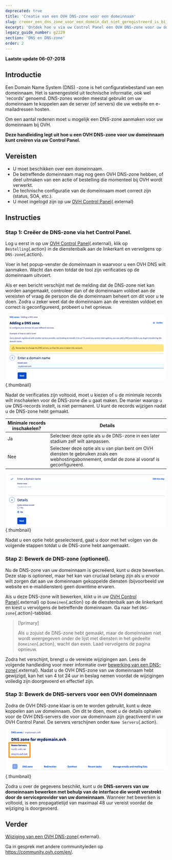 ```yaml
---
deprecated: true
title: 'Creatie van een OVH DNS-zone voor een domeinnaam'
slug: creeer_een_dns_zone_voor_een_domein_dat_niet_geregistreerd_is_bij_ovh
excerpt: 'Ontdek hoe u via uw Control Panel een OVH DNS-zone voor uw domeinnaam kunt aanmaken'
legacy_guide_number: g2229
section: 'DNS en DNS-zone'
order: 2
---
```


**Laatste update 06-07-2018**

## Introductie

Een Domain Name System (DNS) -zone is het configuratiebestand van een domeinnaam. Het is samengesteld uit technische informatie, ook wel 'records' genoemd. DNS-zones worden meestal gebruikt om uw domeinnaam te koppelen aan de server (of servers) die uw website en e-mailadressen hosten.

Om een aantal redenen moet u mogelijk een DNS-zone aanmaken voor uw domeinnaam bij OVH.

**Deze handleiding legt uit hoe u een OVH DNS-zone voor uw domeinnaam kunt creëren via uw Control Panel.**

## Vereisten

- U moet beschikken over een domeinnaam.
- De betreffende domeinnaam mag nog geen OVH DNS-zone hebben, of deel uitmaken van een actie of bestelling die momenteel bij OVH wordt verwerkt.
- De technische configuratie van de domeinnaam moet correct zijn (status, SOA, etc.).
- U moet ingelogd zijn op uw [OVH Control Panel](https://www.ovh.com/auth/?action=gotomanager&from=https://www.ovh.nl/&ovhSubsidiary=nl){.external}

## Instructies

### Stap 1: Creëer de DNS-zone via het Control Panel.

Log u eerst in op uw [OVH Control Panel](https://www.ovh.com/auth/?action=gotomanager&from=https://www.ovh.nl/&ovhSubsidiary=nl){.external}, klik op `Bestelling`{.action} in de dienstenbalk aan de linkerkant en vervolgens op `DNS-zone`{.action}.

Voer in het popup-venster de domeinnaam in waarvoor u een OVH DNS wilt aanmaken. Wacht dan even totdat de tool zijn verificaties op de domeinnaam uitvoert.

Als er een bericht verschijnt met de melding dat de DNS-zone niet kan worden aangemaakt, controleer dan of de domeinnaam voldoet aan de vereisten of vraag de persoon die de domeinnaam beheert om dit voor u te doen. Zodra u zeker weet dat de domeinnaam aan de vereisten voldoet en correct is geconfigureerd, probeert u het opnieuw.

![dnszonecreate](images/dns-zone-create-step1.png){.thumbnail}

Nadat de verificaties zijn voltooid, moet u kiezen of u de minimale records wilt inschakelen voor de DNS-zone die u gaat maken. De manier waarop u uw DNS-records instelt, is niet permanent. U kunt de records wijzigen nadat u de DNS-zone hebt gemaakt.

|Minimale records inschakelen?|Details|
|---|---|
|Ja|Selecteer deze optie als u de DNS-zone in een later stadium zelf wilt aanpassen.|
|Nee|Selecteer deze optie als u van plan bent om OVH diensten te gebruiken zoals een webhostingabonnement, omdat de zone al vooraf is geconfigureerd.|

![dnszonecreate](images/dns-zone-create-step2.png){.thumbnail}

Nadat u een optie hebt geselecteerd, gaat u door met het volgen van de volgende stappen totdat u de DNS-zone hebt aangemaakt.

### Stap 2: Bewerk de DNS-zone (optioneel).

Nu de DNS-zone van uw domeinnaam is gecreëerd, kunt u deze bewerken. Deze stap is optioneel, maar het kan van cruciaal belang zijn als u ervoor wilt zorgen dat aan uw domeinnaam gekoppelde diensten (bijvoorbeeld uw website en e-maildiensten) geen downtime ervaren.

Als u deze DNS-zone wilt bewerken, klikt u in uw [OVH Control Panel](https://www.ovh.com/auth/?action=gotomanager&from=https://www.ovh.nl/&ovhSubsidiary=nl){.external} op `Domeinen`{.action} op de dienstenbalk aan de linkerkant en kiest u vervolgens de betreffende domeinnaam. Ga naar het `DNS-zone`{.action}-tabblad.

> [!primary]
>
> Als u zojuist de DNS-zone hebt gemaakt, maar de domeinnaam niet wordt weergegeven onder de lijst met diensten in het gedeelte `Domeinen`{.action}, wacht dan even. Laad vervolgens de pagina opnieuw.
>

Zodra het verschijnt, brengt u de vereiste wijzigingen aan. Lees de volgende handleiding voor meer informatie over [bewerking van een DNS-zone](https://docs.ovh.com/nl/domains/hosting_hoe_wijzig_ik_mijn_dns_zone/){.external}. Nadat u de OVH DNS-zone van uw domeinnaam hebt gewijzigd, kan het van 4 tot 24 uur in beslag nemen voordat de wijzigingen volledig zijn doorgevoerd en effectief zijn.

### Stap 3: Bewerk de DNS-servers voor een OVH domeinnaam

Zodra de OVH DNS-zone klaar is om te worden gebruikt, kunt u deze koppelen aan uw domeinnaam. Om dit te doen, moet u de details ophalen voor de OVH DNS-servers die voor uw domeinnaam zijn geactiveerd in uw OVH Control Panel. De servers verschijnen onder `Name Servers`{.action}.

![dnszonecreate](images/dns-zone-create-step3.png){.thumbnail}

Zodra u over de gegevens beschikt, kunt u de **DNS-servers van uw domeinnaam bewerken met behulp van de interface die wordt verstrekt door de serviceprovider van uw domeinnaam**. Wanneer het bewerken is voltooid, is een propagatietijd van maximaal 48 uur vereist voordat de wijziging is doorgevoerd.

## Verder

[Wijziging van een OVH DNS-zone](https://docs.ovh.com/nl/domains/hosting_hoe_wijzig_ik_mijn_dns_zone/){.external}.

Ga in gesprek met andere communityleden op <https://community.ovh.com/en/>.
